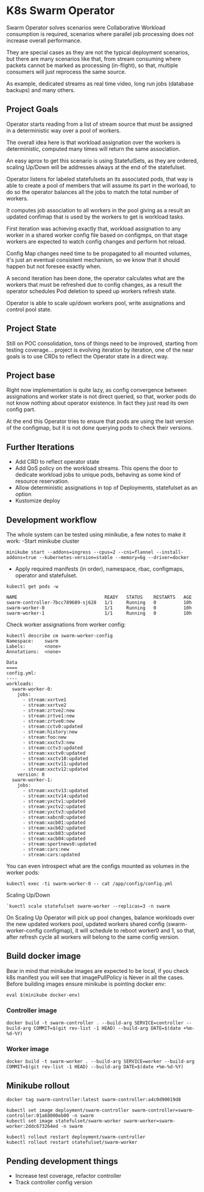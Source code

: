 # K8s Swarm Operator

Swarm Operator solves scenarios were Collaborative Workload consumption is required, scenarios  where parallel job processing does not increase overall performance.

They are special cases as they are not the typical deployment scenarios, but there are many scenarios like that, from stream consuming where packets cannot be marked as processing (in-flight), so that, multiple consumers will just reprocess the same source.

As example, dedicated streams as real time video, long run jobs (database backups) and many others.

## Project Goals
Operator starts reading from a list of stream source that must be assigned in a deterministic way over a pool of workers. 

The overall idea here is that workload assignation over the workers is deterministic, computed many times will return the same association.

An easy aprox to get this scenario is using StatefulSets, as they are ordered, scaling Up/Down will be addresses always at the end of the statefulset.

Operator listens for labeled statefulsets an its associated pods, that way is able to create a pool of members that will assume its part in the worload, to do so the operator balances all the jobs to match the total number of workers.

It computes job association to all workers in the pool giving as a result an updated confimap that is used by the workers to get is workload tasks.

First iteration was achieving exactly that, workload assignation to any worker in a shared worker config file based on configmps, on that stage workers are expected to watch config changes and perform hot reload.

Config Map changes need time to be propagated to all mounted volumes, it's just an eventual consistent mechanism, so we know that it should happen but not foresee exactly when.

A second iteration has been done, the operator calculates what are the workers that must be refreshed due to config changes, as a result the operator schedules Pod deletion to speed up workers refresh state.

Operator is able to scale up/down workers pool, write assignations and control pool state.

## Project State
Still on POC consolidation, tons of things need to be improved, starting from testing coverage... project is evolving iteration by iteration, one of the near goals is to use CRDs to reflect the Operator state in a direct way.

## Project base
Right now implementation is quite lazy, as config convergence between assignations and worker state is not direct queried, so that, worker pods do not know nothing about operator existence. In fact they just read its own config part.

At the end this Operator tries to ensure that pods are using the last version of the configmap, but it is not done querying pods to check their versions.

## Further Iterations
- Add CRD to reflect operator state
- Add QoS policy on the workload streams. This opens the door to dedicate workload jobs to unique pods, behaving as some kind of resource reservation.
- Allow deterministic assignations in top of Deployments, statefulset as an option
- Kustomize deploy

## Development workflow
The whole system can be tested using minikube, a few notes to make it work:
-Start minikube cluster
```
minikube start --addons=ingress --cpus=2 --cni=flannel --install-addons=true --kubernetes-version=stable --memory=6g --driver=docker
```
- Apply required manifests (in order), namespace, rbac, configmaps, operator and statefulset.
```
kubectl get pods -w

NAME                                READY   STATUS    RESTARTS   AGE
swarm-controller-7bcc789689-sj628   1/1     Running   0          10h
swarm-worker-0                      1/1     Running   0          10h
swarm-worker-1                      1/1     Running   0          10h

```
Check worker assignations from worker config:
```
kubectl describe cm swarm-worker-config 
Namespace:    swarm
Labels:       <none>
Annotations:  <none>

Data
====
config.yml:
----
workloads:
  swarm-worker-0:
    jobs:
      - stream:xxrtve1
      - stream:xxrtve2
      - stream:zrtve2:new
      - stream:zrtve1:new
      - stream:zrtve0:new
      - stream:cctv0:updated
      - stream:history:new
      - stream:foo:new
      - stream:xxctv3:new
      - stream:cctv3:updated
      - stream:xxctv0:updated
      - stream:xxctv10:updated
      - stream:xxctv11:updated
      - stream:xxctv12:updated
    version: 0
  swarm-worker-1:
    jobs:
      - stream:xxctv13:updated
      - stream:xxctv14:updated
      - stream:yxctv1:updated
      - stream:yxctv2:updated
      - stream:yxctv3:updated
      - stream:xabcn0:updated
      - stream:xacb01:updated
      - stream:xacb02:updated
      - stream:xacb03:updated
      - stream:xacb04:updated
      - stream:sportnews0:updated
      - stream:cars:new
      - stream:cars:updated 
```

You can even introspect what are the configs mounted as volumes in the worker pods:
```
kubectl exec -ti swarm-worker-0 -- cat /app/config/config.yml
```
Scaling Up/Down
```
`kuectl scale statefulset swarm-worker --replicas=3 -n swarm 
```
On Scaling Up Operator will pick up pool changes, balance workloads over the new updated workers pool, updated workers shared config (swarm-worker-config configmap), it will schedule to reboot worker0 and 1, so that, after refresh cycle all workers will belong to the same config version.

## Build docker image
Bear in mind that minikube images are expected to be local, if you check k8s manifest you will see that imagePullPolicy is Never in all the cases. Before building images ensure minikube is pointing docker env:
```
eval $(minikube docker-env)
```
### Controller image
```
docker build -t swarm-controller . --build-arg SERVICE=controller --build-arg COMMIT=$(git rev-list -1 HEAD) --build-arg DATE=$(date +%m-%d-%Y)
```
### Worker image
```
docker build -t swarm-worker . --build-arg SERVICE=worker --build-arg COMMIT=$(git rev-list -1 HEAD) --build-arg DATE=$(date +%m-%d-%Y)
```

## Minikube rollout
```
docker tag swarm-controller:latest swarm-controller:a4c0d90019d8
```
```
kubectl set image deployment/swarm-controller swarm-controller=swarm-controller:01a68000eb00 -n swarm
kubectl set image statefulset/swarm-worker swarm-worker=swarm-worker:2ddc673264ed -n swarm
```
```
kubectl rollout restart deployment/swarm-controller
kubectl rollout restart statefulset/swarm-worker
```

## Pending development things
- Increase test coverage, refactor controller
- Track controller config version

